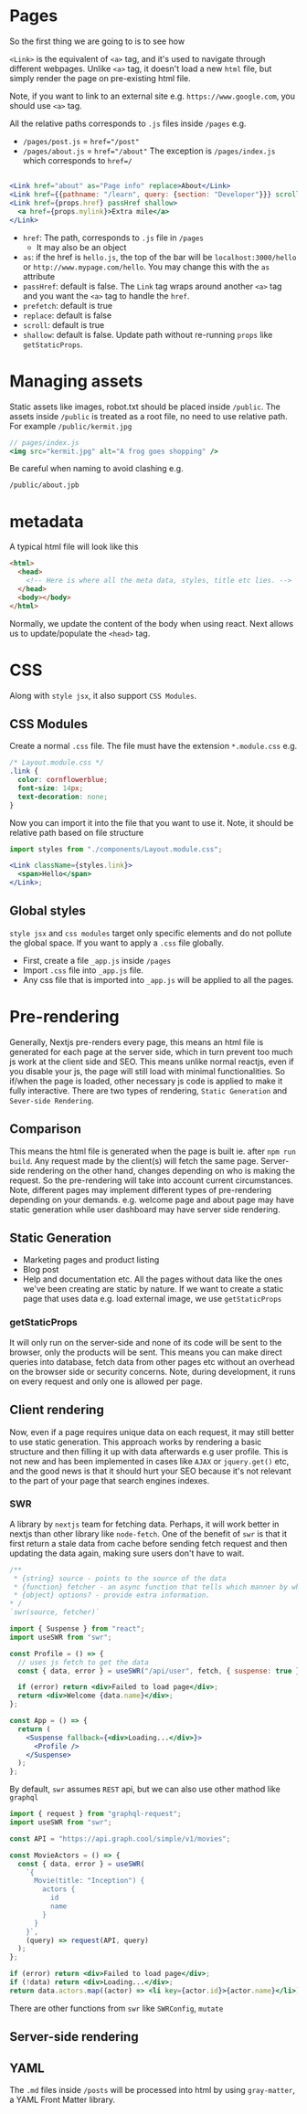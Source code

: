 # Pages

So the first thing we are going to is to see how

`<Link>` is the equivalent of `<a>` tag, and it's used to navigate through different webpages. Unlike `<a>` tag, it doesn't load a new `html` file, but simply render the page on pre-existing html file.

Note, if you want to link to an external site e.g. `https://www.google.com`, you should use `<a>` tag.

All the relative paths corresponds to `.js` files inside `/pages` e.g.

- `/pages/post.js` = `href="/post"`
- `/pages/about.js` = `href="/about"`
  The exception is `/pages/index.js` which corresponds to `href=/`

## <Link>

```jsx
<Link href="about" as="Page info" replace>About</Link>
<Link href={{pathname: "/learn", query: {section: "Developer"}}} scroll={false}>Learn more</Link>
<Link href={props.href} passHref shallow>
  <a href={props.mylink}>Extra mile</a>
</Link>
```

- `href`: The path, corresponds to `.js` file in `/pages`
  - It may also be an object
- `as`: if the href is `hello.js`, the top of the bar will be `localhost:3000/hello` or `http://www.mypage.com/hello`. You may change this with the `as` attribute
- `passHref`: default is false. The `Link` tag wraps around another `<a>` tag and you want the `<a>` tag to handle the `href`.
- `prefetch`: default is true
- `replace`: default is false
- `scroll`: default is true
- `shallow`: default is false. Update path without re-running `props` like `getStaticProps`.

# Managing assets

Static assets like images, robot.txt should be placed inside `/public`. The assets inside `/public` is treated as a root file, no need to use relative path. For example `/public/kermit.jpg`

```jsx
// pages/index.js
<img src="kermit.jpg" alt="A frog goes shopping" />
```

Be careful when naming to avoid clashing e.g.

`/public/about.jpb`

# metadata

A typical html file will look like this

```html
<html>
  <head>
    <!-- Here is where all the meta data, styles, title etc lies. -->
  </head>
  <body></body>
</html>
```

Normally, we update the content of the body when using react. Next allows us to update/populate the `<head>` tag.

# CSS

Along with `style jsx`, it also support `CSS Modules`.

## CSS Modules

Create a normal `.css` file. The file must have the extension `*.module.css` e.g.

```css
/* Layout.module.css */
.link {
  color: cornflowerblue;
  font-size: 14px;
  text-decoration: none;
}
```

Now you can import it into the file that you want to use it. Note, it should be relative path based on file structure

```jsx
import styles from "./components/Layout.module.css";

<Link className={styles.link}>
  <span>Hello</span>
</Link>;
```

## Global styles

`style jsx` and `css modules` target only specific elements and do not pollute the global space. If you want to apply a `.css` file globally.

- First, create a file `_app.js` inside `/pages`
- Import `.css` file into `_app.js` file.
- Any css file that is imported into `_app.js` will be applied to all the pages.

# Pre-rendering

Generally, Nextjs pre-renders every page, this means an html file is generated for each page at the server side, which in turn prevent too much js work at the client side and SEO. This means unlike normal reactjs, even if you disable your js, the page will still load with minimal functionalities.
So if/when the page is loaded, other necessary js code is applied to make it fully interactive.
There are two types of rendering, `Static Generation` and `Sever-side Rendering`.

## Comparison

This means the html file is generated when the page is built ie. after `npm run build`. Any request made by the client(s) will fetch the same page.
Server-side rendering on the other hand, changes depending on who is making the request. So the pre-rendering will take into account current circumstances.
Note, different pages may implement different types of pre-rendering depending on your demands. e.g. welcome page and about page may have static generation while user dashboard may have server side rendering.

## Static Generation

- Marketing pages and product listing
- Blog post
- Help and documentation etc.
  All the pages without data like the ones we've been creating are static by nature.
  If we want to create a static page that uses data e.g. load external image, we use `getStaticProps`

### getStaticProps

It will only run on the server-side and none of its code will be sent to the browser, only the products will be sent. This means you can make direct queries into database, fetch data from other pages etc without an overhead on the browser side or security concerns.
Note, during development, it runs on every request and only one is allowed per page.

## Client rendering

Now, even if a page requires unique data on each request, it may still better to use static generation. This approach works by rendering a basic structure and then filling it up with data afterwards e.g user profile.
This is not new and has been implemented in cases like `AJAX` or `jquery.get()` etc, and the good news is that it should hurt your SEO because it's not relevant to the part of your page that search engines indexes.

### SWR

A library by `nextjs` team for fetching data. Perhaps, it will work better in nextjs than other library like `node-fetch`. One of the benefit of `swr` is that it first return a stale data from cache before sending fetch request and then updating the data again, making sure users don't have to wait.

```js
/**
 * {string} source - points to the source of the data
 * {function} fetcher - an async function that tells which manner by which swr should get the data.
 * {object} options? - provide extra information.
* /
`swr(source, fetcher)`
```

```jsx
import { Suspense } from "react";
import useSWR from "swr";

const Profile = () => {
  // uses js fetch to get the data
  const { data, error } = useSWR("/api/user", fetch, { suspense: true });

  if (error) return <div>Failed to load page</div>;
  return <div>Welcome {data.name}</div>;
};

const App = () => {
  return (
    <Suspense fallback={<div>Loading...</div>}>
      <Profile />
    </Suspense>
  );
};
```

By default, `swr` assumes `REST` api, but we can also use other mathod like `graphql`

```jsx
import { request } from "graphql-request";
import useSWR from "swr";

const API = "https://api.graph.cool/simple/v1/movies";

const MovieActors = () => {
  const { data, error } = useSWR(
    `{
      Movie(title: "Inception") {
        actors {
          id
          name
        }
      }
    }`,
    (query) => request(API, query)
  );
};

if (error) return <div>Failed to load page</div>;
if (!data) return <div>Loading...</div>;
return data.actors.map((actor) => <li key={actor.id}>{actor.name}</li>);
```

There are other functions from `swr` like `SWRConfig`, `mutate`

## Server-side rendering

## YAML

The `.md` files inside `/posts` will be processed into html by using `gray-matter`, a YAML Front Matter library.
